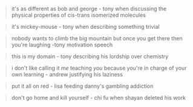 >it's as different as bob and george
>\- tony when discussing the physical properties of cis-trans isomerized molecules

> it's mickey-mouse
>\- tony when describing something trivial

> nobody wants to climb the big mountain but once you get there then you're laughing
> \-tony motivation speech

> this is my domain
> \- tony describing his lordship over chemistry


>i don't like calling it *me* teaching *you* because you're in charge of your own learning
> \- andrew justifying his laziness

> put it all on red
> \- lisa feeding danny's gambling addiction

> don't go home and kill yourself
> \- chi fu when shayan deleted his work

